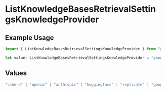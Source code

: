 # ListKnowledgeBasesRetrievalSettingsKnowledgeProvider

## Example Usage

```typescript
import { ListKnowledgeBasesRetrievalSettingsKnowledgeProvider } from "@orq-ai/node/models/operations";

let value: ListKnowledgeBasesRetrievalSettingsKnowledgeProvider = "google";
```

## Values

```typescript
"cohere" | "openai" | "anthropic" | "huggingface" | "replicate" | "google" | "google-ai" | "azure" | "aws" | "anyscale" | "perplexity" | "groq" | "fal" | "leonardoai" | "nvidia" | "jina" | "togetherai" | "elevenlabs"
```